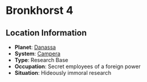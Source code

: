 # Bronkhorst 4

## Location Information
- **Planet**: [Danassa](../planet--danassa.md)
- **System**: [Campera](../../../system--campera.md)
- **Type**: Research Base
- **Occupation**: Secret employees of a foreign power
- **Situation**: Hideously immoral research